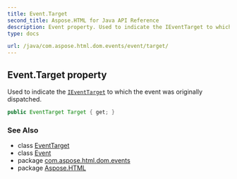 ```yaml
---
title: Event.Target
second_title: Aspose.HTML for Java API Reference
description: Event property. Used to indicate the IEventTarget to which the event was originally dispatched
type: docs

url: /java/com.aspose.html.dom.events/event/target/
---
```

## Event.Target property

Used to indicate the [`IEventTarget`](../../ieventtarget/) to which the event was originally dispatched.

```java
public EventTarget Target { get; }
```

### See Also

* class [EventTarget](../../../com.aspose.html.dom/eventtarget/)
* class [Event](../)
* package [com.aspose.html.dom.events](../../../com.aspose.html.dom.events/)
* package [Aspose.HTML](../../../)
